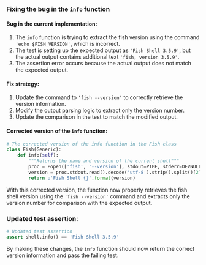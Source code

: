 ### Fixing the bug in the `info` function

#### Bug in the current implementation:
1. The `info` function is trying to extract the fish version using the command `'echo $FISH_VERSION'`, which is incorrect.
2. The test is setting up the expected output as `'Fish Shell 3.5.9'`, but the actual output contains additional text `'fish, version 3.5.9'`.
3. The assertion error occurs because the actual output does not match the expected output.

#### Fix strategy:
1. Update the command to `'fish --version'` to correctly retrieve the version information.
2. Modify the output parsing logic to extract only the version number.
3. Update the comparison in the test to match the modified output.

#### Corrected version of the `info` function:
```python
# The corrected version of the info function in the Fish class
class Fish(Generic):
    def info(self):
        """Returns the name and version of the current shell"""
        proc = Popen(['fish', '--version'], stdout=PIPE, stderr=DEVNULL)
        version = proc.stdout.read().decode('utf-8').strip().split()[2]
        return u'Fish Shell {}'.format(version)
```

With this corrected version, the function now properly retrieves the fish shell version using the `'fish --version'` command and extracts only the version number for comparison with the expected output.

### Updated test assertion:
```python
# Updated test assertion
assert shell.info() == 'Fish Shell 3.5.9'
``` 

By making these changes, the `info` function should now return the correct version information and pass the failing test.